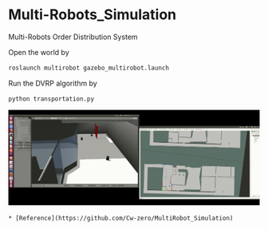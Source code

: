 # Multi-Robots_Simulation
Multi-Robots Order Distribution System

Open the world by 

```bash
roslaunch multirobot gazebo_multirobot.launch
```

Run the DVRP algorithm by 

```bash
python transportation.py
```

![image](https://github.com/Cw-zero/MultiRobot_Simulation/blob/master/multirobot.gif)

```
* [Reference](https://github.com/Cw-zero/MultiRobot_Simulation)
```

